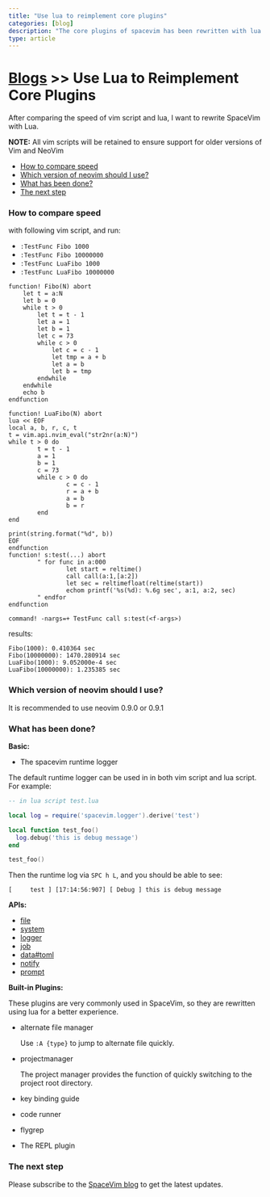 ```yaml
---
title: "Use lua to reimplement core plugins"
categories: [blog]
description: "The core plugins of spacevim has been rewritten with lua."
type: article
---
```


# [Blogs](../blog/) >> Use Lua to Reimplement Core Plugins

After comparing the speed of vim script and lua, I want to rewrite SpaceVim with Lua.

**NOTE:** All vim scripts will be retained to ensure support for older versions of Vim and NeoVim

<!-- vim-markdown-toc GFM -->

- [How to compare speed](#how-to-compare-speed)
- [Which version of neovim should I use?](#which-version-of-neovim-should-i-use)
- [What has been done?](#what-has-been-done)
- [The next step](#the-next-step)

<!-- vim-markdown-toc -->

### How to compare speed

with following vim script, and run:

- `:TestFunc Fibo 1000`
- `:TestFunc Fibo 10000000`
- `:TestFunc LuaFibo 1000`
- `:TestFunc LuaFibo 10000000`

```viml
function! Fibo(N) abort
    let t = a:N
    let b = 0
    while t > 0
        let t = t - 1
        let a = 1
        let b = 1
        let c = 73
        while c > 0
            let c = c - 1
            let tmp = a + b
            let a = b
            let b = tmp
        endwhile
    endwhile
    echo b
endfunction

function! LuaFibo(N) abort
lua << EOF
local a, b, r, c, t
t = vim.api.nvim_eval("str2nr(a:N)")
while t > 0 do
        t = t - 1
        a = 1
        b = 1
        c = 73
        while c > 0 do
                c = c - 1
                r = a + b
                a = b
                b = r
        end
end

print(string.format("%d", b))
EOF
endfunction
function! s:test(...) abort
        " for func in a:000
                let start = reltime()
                call call(a:1,[a:2])
                let sec = reltimefloat(reltime(start))
                echom printf('%s(%d): %.6g sec', a:1, a:2, sec)
        " endfor
endfunction

command! -nargs=+ TestFunc call s:test(<f-args>)
```

results:

```
Fibo(1000): 0.410364 sec
Fibo(10000000): 1470.280914 sec
LuaFibo(1000): 9.052000e-4 sec
LuaFibo(10000000): 1.235385 sec
```


### Which version of neovim should I use?

It is recommended to use neovim 0.9.0 or 0.9.1

### What has been done?

**Basic:**

- The spacevim runtime logger

The default runtime logger can be used in in both vim script and lua script. For example:

```lua
-- in lua script test.lua

local log = require('spacevim.logger').derive('test')

local function test_foo()
  log.debug('this is debug message')
end

test_foo()
```

Then the runtime log via `SPC h L`, and you should be able to see:

```
[     test ] [17:14:56:907] [ Debug ] this is debug message
```

**APIs:**

- [file](../api/file/)
- [system](../api/system/)
- [logger](../api/logger/) 
- [job](../api/job/)
- [data#toml](../api/data/toml/)
- [notify](../api/notify/)
- [prompt](../api/prompt/)

**Built-in Plugins:**

These plugins are very commonly used in SpaceVim, so they are rewritten using lua for a better experience.

- alternate file manager

  Use `:A {type}` to jump to alternate file quickly.

- projectmanager

  The project manager provides the function of quickly switching to the project root directory.

- key binding guide
- code runner
- flygrep
- The REPL plugin

### The next step

Please subscribe to the [SpaceVim blog](../blog/) to get the latest updates.
